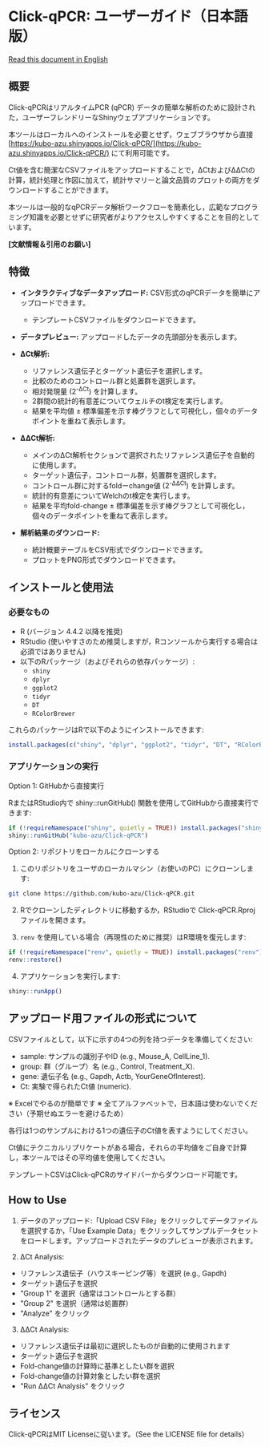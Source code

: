 # Click-qPCR: ユーザーガイド（日本語版）

[Read this document in English](README.md)

## 概要

Click-qPCRはリアルタイムPCR (qPCR) データの簡単な解析のために設計された，ユーザーフレンドリーなShinyウェブアプリケーションです。

本ツールはローカルへのインストールを必要とせず，ウェブブラウザから直接 [https://kubo-azu.shinyapps.io/Click-qPCR/](https://kubo-azu.shinyapps.io/Click-qPCR/) にて利用可能です。

Ct値を含む簡潔なCSVファイルをアップロードすることで，ΔCtおよびΔΔCtの計算，統計処理と作図に加えて，統計サマリーと論文品質のプロットの両方をダウンロードすることができます。

本ツールは一般的なqPCRデータ解析ワークフローを簡素化し，広範なプログラミング知識を必要とせずに研究者がよりアクセスしやすくすることを目的としています。

**[文献情報＆引用のお願い]**


## 特徴

* **インタラクティブなデータアップロード:** CSV形式のqPCRデータを簡単にアップロードできます。
    * テンプレートCSVファイルをダウンロードできます。

* **データプレビュー:** アップロードしたデータの先頭部分を表示します。

* **ΔCt解析:**
    * リファレンス遺伝子とターゲット遺伝子を選択します。
    * 比較のためのコントロール群と処置群を選択します。
    * 相対発現量 (2<sup>-ΔCt</sup>) を計算します。
    * 2群間の統計的有意差についてウェルチのt検定を実行します。
    * 結果を平均値 ± 標準偏差を示す棒グラフとして可視化し，個々のデータポイントを重ねて表示します。

* **ΔΔCt解析:**
    * メインのΔCt解析セクションで選択されたリファレンス遺伝子を自動的に使用します。
    * ターゲット遺伝子，コントロール群，処置群を選択します。
    * コントロール群に対するfoldーchange値 (2<sup>-ΔΔCt</sup>) を計算します。
    * 統計的有意差についてWelchのt検定を実行します。
    * 結果を平均fold-change ± 標準偏差を示す棒グラフとして可視化し，個々のデータポイントを重ねて表示します。

* **解析結果のダウンロード:**
    * 統計概要テーブルをCSV形式でダウンロードできます。
    * プロットをPNG形式でダウンロードできます。


## インストールと使用法

### 必要なもの

* R (バージョン 4.4.2 以降を推奨)
* RStudio (使いやすさのため推奨しますが，Rコンソールから実行する場合は必須ではありません)
* 以下のRパッケージ（およびそれらの依存パッケージ）:
    * `shiny`
    * `dplyr`
    * `ggplot2`
    * `tidyr`
    * `DT`
    * `RColorBrewer`

これらのパッケージはRで以下のようにインストールできます:

```R
install.packages(c("shiny", "dplyr", "ggplot2", "tidyr", "DT", "RColorBrewer"))
```


### アプリケーションの実行

Option 1: GitHubから直接実行

RまたはRStudio内で shiny::runGitHub() 関数を使用してGitHubから直接実行できます:

```R
if (!requireNamespace("shiny", quietly = TRUE)) install.packages("shiny")
shiny::runGitHub("kubo-azu/Click-qPCR")
```


Option 2: リポジトリをローカルにクローンする

1. このリポジトリをユーザのローカルマシン（お使いのPC）にクローンします:

```sh
git clone https://github.com/kubo-azu/Click-qPCR.git
```

2. Rでクローンしたディレクトリに移動するか，RStudioで Click-qPCR.Rproj ファイルを開きます。

3. `renv` を使用している場合（再現性のために推奨）はR環境を復元します:

```R
if (!requireNamespace("renv", quietly = TRUE)) install.packages("renv")
renv::restore()
```

4. アプリケーションを実行します:

```R
shiny::runApp()
```

## アップロード用ファイルの形式について

CSVファイルとして，以下に示すの4つの列を持つデータを準備してください:

 - sample: サンプルの識別子やID (e.g., Mouse_A, CellLine_1).
 - group: 群（グループ）名 (e.g., Control, Treatment_X).
 - gene: 遺伝子名 (e.g., Gapdh, Actb, YourGeneOfInterest).
 - Ct: 実験で得られたCt値 (numeric).

※ Excelでやるのが簡単です
※ 全てアルファベットで，日本語は使わないでください（予期せぬエラーを避けるため）

各行は1つのサンプルにおける1つの遺伝子のCt値を表すようにしてください。

Ct値にテクニカルリプリケートがある場合，それらの平均値をご自身で計算し，本ツールではその平均値を使用してください。

テンプレートCSVはClick-qPCRのサイドバーからダウンロード可能です。

## How to Use

1. データのアップロード:「Upload CSV File」をクリックしてデータファイルを選択するか，「Use Example Data」をクリックしてサンプルデータセットをロードします。アップロードされたデータのプレビューが表示されます。

2. ΔCt Analysis:
 - リファレンス遺伝子（ハウスキーピング等）を選択 (e.g., Gapdh)
 - ターゲット遺伝子を選択
 - "Group 1" を選択（通常はコントロールとする群）
 - "Group 2" を選択（通常は処置群）
 - "Analyze" をクリック

3. ΔΔCt Analysis:
 - リファレンス遺伝子は最初に選択したものが自動的に使用されます
 - ターゲット遺伝子を選択
 - Fold-change値の計算時に基準としたい群を選択
 - Fold-change値の計算対象としたい群を選択
 - "Run ΔΔCt Analysis" をクリック


## ライセンス

Click-qPCRはMIT Licenseに従います。（See the LICENSE file for details）
